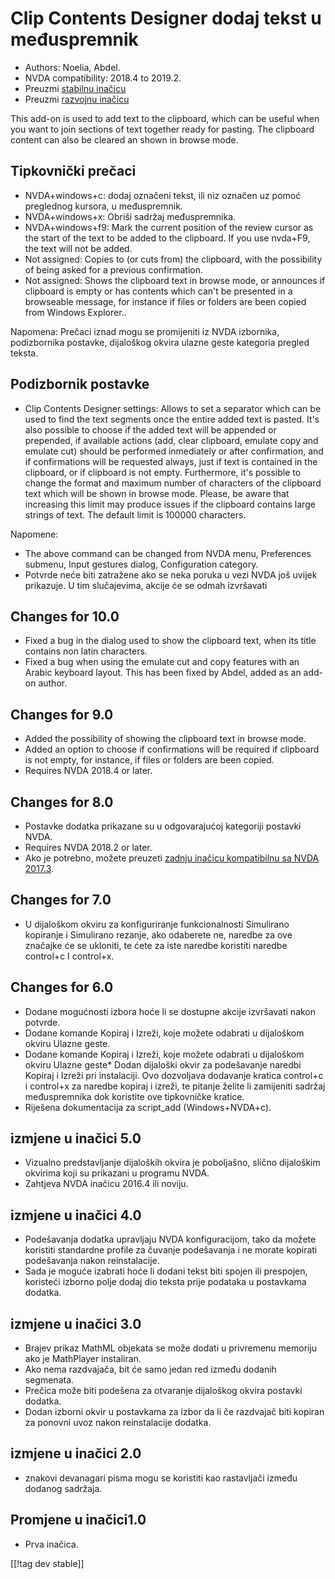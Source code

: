 # Clip Contents Designer dodaj tekst u međuspremnik #

*	Authors: Noelia, Abdel.
*	NVDA compatibility: 2018.4 to 2019.2.
*	Preuzmi [stabilnu inačicu][1]
*	Preuzmi [razvojnu inačicu][2]

This add-on is used to add text to the clipboard, which can be useful when
you want to join sections of text together ready for pasting.  The clipboard
content can also be cleared an shown in browse mode.

## Tipkovnički prečaci ##
*	NVDA+windows+c: dodaj označeni tekst, ili niz označen uz pomoć preglednog
  kursora, u međuspremnik.
*	NVDA+windows+x: Obriši sadržaj međuspremnika.
*	NVDA+windows+f9: Mark the current position of the review cursor as the start of the text to be added to the clipboard. If you use nvda+F9, the text will not be added.
*	 Not assigned: Copies to (or cuts from) the clipboard, with the possibility of being asked for a previous confirmation.
*	 Not assigned: Shows the clipboard text in browse mode, or announces if clipboard is empty or has contents which can't be presented in a browseable message, for instance if files or folders are been copied from Windows Explorer..

Napomena: Prečaci iznad mogu se promijeniti iz NVDA izbornika, podizbornika
postavke, dijaloškog okvira ulazne geste kategoria pregled teksta.

## Podizbornik postavke ##
*	Clip Contents Designer settings: Allows to set a separator which can be used to find the text segments once the entire added text is pasted.
It's also possible to choose if the added text will be appended or prepended, if available actions (add, clear clipboard, emulate copy and emulate cut) should be performed inmediately or after confirmation, and if confirmations will be requested always, just if text is contained in the clipboard, or if clipboard is not empty.
Furthermore, it's possible to change the format and maximum number of characters of the clipboard text which will be shown in browse mode. Please, be aware that increasing this limit may produce issues if the clipboard contains large strings of text. The default limit is 100000 characters.

Napomene: 

*	The above command can be changed from NVDA menu, Preferences submenu,
  Input gestures dialog, Configuration category.
*	Potvrde neće biti zatražene ako se neka poruka u vezi NVDA još uvijek
  prikazuje. U tim slučajevima, akcije će se odmah izvršavati

## Changes for 10.0
* Fixed a bug in the dialog used to show the clipboard text, when its title
  contains non latin characters.
* Fixed a bug when using the emulate cut and copy features with an Arabic
  keyboard layout. This has been fixed by Abdel, added as an add-on author.

## Changes for 9.0

* Added the possibility of showing the clipboard text in browse mode.
* Added an option to choose if confirmations will be required if clipboard
  is not empty, for instance, if files or folders are been copied.
* Requires NVDA 2018.4 or later.

## Changes for 8.0 ##

* Postavke dodatka prikazane su u odgovarajućoj kategoriji postavki NVDA.
* Requires NVDA 2018.2 or later.
* Ako je potrebno, možete preuzeti [zadnju inačicu kompatibilnu sa NVDA
  2017.3][3].

## Changes for 7.0

* U dijaloškom okviru za konfiguriranje funkcionalnosti Simulirano kopiranje
  i Simulirano rezanje, ako odaberete ne, naredbe za ove značajke će se
  ukloniti, te ćete za iste naredbe koristiti naredbe control+c I control+x.

## Changes for 6.0

*	 Dodane mogućnosti izbora hoće li se dostupne akcije izvršavati nakon potvrde.
*	Dodane komande Kopiraj i Izreži, koje možete odabrati u dijaloškom okviru Ulazne geste.
*	 Dodane komande Kopiraj i Izreži, koje možete odabrati u dijaloškom okviru Ulazne geste*	Dodan dijaloški okvir za podešavanje naredbi Kopiraj i Izreži pri instalaciji. Ovo dozvoljava dodavanje kratica control+c i control+x za naredbe kopiraj i izreži, te pitanje želite li zamijeniti sadržaj međuspremnika dok koristite ove tipkovničke kratice.
*	Riješena dokumentacija za script_add (Windows+NVDA+c).

## izmjene u inačici 5.0 ##

*	Vizualno predstavljanje dijaloških okvira je poboljašno, slično dijaloškim
  okvirima koji su prikazani u programu NVDA.
*	Zahtjeva NVDA inačicu 2016.4 ili noviju.

## izmjene u inačici 4.0 ##
*	Podešavanja dodatka upravljaju NVDA konfiguracijom, tako da možete
  koristiti standardne profile za čuvanje podešavanja i ne morate kopirati
  podešavanja nakon reinstalacije.
*	Sada je moguće izabrati hoće li dodani tekst biti spojen ili prespojen,
  koristeći izborno polje dodaj dio teksta prije podataka u postavkama
  dodatka.

## izmjene u inačici 3.0 ##
*	Brajev prikaz MathML objekata se može dodati u privremenu memoriju ako je
  MathPlayer instaliran.
*	Ako nema razdvajača, bit će samo jedan red između dodanih segmenata.
*	Prečica može biti podešena za otvaranje dijaloškog okvira postavki
  dodatka.
*	Dodan izborni okvir u postavkama za izbor da li če razdvajač biti kopiran
  za ponovni uvoz nakon reinstalacije dodatka.

## izmjene u inačici 2.0 ##
*	znakovi devanagari pisma mogu se koristiti kao rastavljači između dodanog
  sadržaja.

## Promjene u inačici1.0 ##
*	Prva inačica.


[[!tag dev stable]]

[1]: https://addons.nvda-project.org/files/get.php?file=ccd

[2]: https://addons.nvda-project.org/files/get.php?file=ccd-dev

[3]: https://addons.nvda-project.org/files/get.php?file=ccd-o
